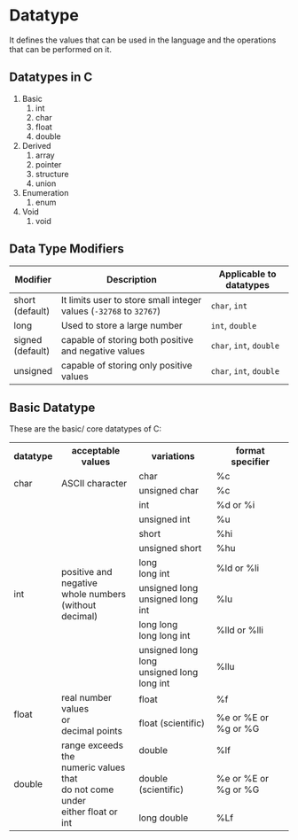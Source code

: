 # Datatype

It defines the values that can be used in the language and the operations that can be performed on it.

## Datatypes in C

1. Basic
    1. int
    1. char
    1. float
    1. double
1. Derived
    1. array
    1. pointer
    1. structure
    1. union
1. Enumeration
    1. enum
1. Void
    1. void

## Data Type Modifiers
| Modifier | Description | Applicable to datatypes |
| - | - | - |
| short<br>(default) | It limits user to store small integer values (`-32768` to `32767`) | `char`, `int` |
| long | Used to store a large number | `int`, `double` |
| signed<br>(default) | capable of storing both positive and negative values | `char`, `int`, `double` |
| unsigned | capable of storing only positive values | `char`, `int`, `double` |


## Basic Datatype
These are the basic/ core datatypes of C:

<table>
<tr><th>datatype</th><th>acceptable values</th><th>variations</th><th>format specifier</th></tr>

<tr><td rowspan="2">char</td><td rowspan="2">ASCII character</td><td>char</td><td>%c</td></tr>
<tr><td>unsigned char</td><td>%c</td></tr>

<tr><td rowspan="8">int</td><td rowspan="8">positive and negative<br> whole numbers<br> (without decimal)</td><td>int</td><td>%d or %i</td></tr>
<tr><td>unsigned int</td><td>%u</td></tr>
<tr><td>short</td><td>%hi</td></tr>
<tr><td>unsigned short</td><td>%hu</td></tr>
<tr><td>long <br> long int</td><td>%ld or %li</td></tr>
<tr><td>unsigned long <br> unsigned long int</td><td>%lu</td></tr>
<tr><td>long long <br> long long int</td><td>%lld or %lli</td></tr>
<tr><td>unsigned long long <br> unsigned long long int</td><td>%llu</td></tr>


<tr><td rowspan="2">float</td><td rowspan="2">real number values<br> or<br> decimal points</td><td>float</td><td>%f</td></tr>
<tr><td>float (scientific)</td><td>%e or %E or %g or %G</td></tr>

<tr><td rowspan="3">double</td><td rowspan="3">range exceeds the<br> numeric values that<br> do not come under<br> either float or int</td><td>double</td><td>%lf</td></tr>
<tr><td>double (scientific)</td><td>%e or %E or %g or %G</td></tr>
<tr><td>long double</td><td>%Lf</td></tr>

<table>




